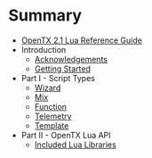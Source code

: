 # Summary

* [OpenTX 2.1 Lua Reference Guide](README.md)
* Introduction
   * [Acknowledgements](acknowledgements.md)
   * [Getting Started](getting_started.md)
* Part I - Script Types
   * [Wizard](wizard.md)
   * [Mix](mix.md)
   * [Function](function.md)
   * [Telemetry](telemetry.md)
   * [Template](template.md)
* Part II - OpenTX Lua API
   * [Included Lua Libraries](included_lua_libraries.md)

